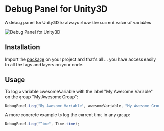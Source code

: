 # Debug Panel for Unity3D

A debug panel for Unity3D to always show the current value of variables

![Debug Panel for Unity3D](https://i.imgur.com/iJV65Iz.png)

## Installation

Import the [package](https://github.com/nicoplv/debug-panel/raw/master/DebugPanel.unitypackage) on your project and that's all ... you have access easily to all the tags and layers on your code.

## Usage
To log a variable awesomeVariable with the label "My Awesome Variable" on the group "My Awesome Group":
```C#
DebugPanel.Log("My Awesome Variable", awesomeVariable, "My Awesome Group");
```

A more concrete example to log the current time in any group:
```C#
DebugPanel.Log("Time", Time.time);
```